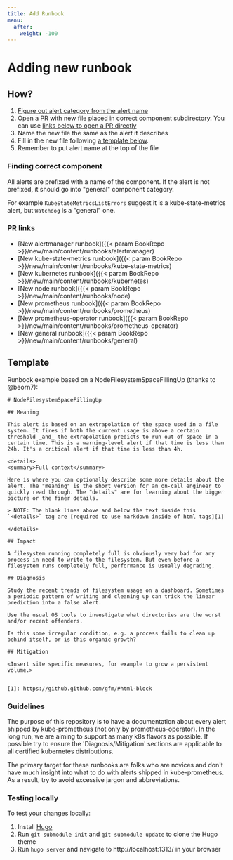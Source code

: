 ```yaml
---
title: Add Runbook
menu:
  after:
    weight: -100
---
```


# Adding new runbook

## How?

1. [Figure out alert category from the alert name](#finding-correct-component)
2. Open a PR with new file placed in correct component subdirectory. You can use
[links below to open a PR directly](#pr-links)
3. Name the new file the same as the alert it describes
4. Fill in the new file following [a template below](#template).
5. Remember to put alert name at the top of the file

### Finding correct component

All alerts are prefixed with a name of the component. If the alert is not prefixed, it should go into "general"
component category.

For example `KubeStateMetricsListErrors` suggest it is a kube-state-metrics alert, but `Watchdog` is a "general" one.

### PR links

- [New alertmanager runbook]({{< param BookRepo >}}/new/main/content/runbooks/alertmanager)
- [New kube-state-metrics runbook]({{< param BookRepo >}}/new/main/content/runbooks/kube-state-metrics)
- [New kubernetes runbook]({{< param BookRepo >}}/new/main/content/runbooks/kubernetes)
- [New node runbook]({{< param BookRepo >}}/new/main/content/runbooks/node)
- [New prometheus runbook]({{< param BookRepo >}}/new/main/content/runbooks/prometheus)
- [New prometheus-operator runbook]({{< param BookRepo >}}/new/main/content/runbooks/prometheus-operator)
- [New general runbook]({{< param BookRepo >}}/new/main/content/runbooks/general)

## Template

Runbook example based on a NodeFilesystemSpaceFillingUp (thanks to @beorn7):

```
# NodeFilesystemSpaceFillingUp

## Meaning

This alert is based on an extrapolation of the space used in a file system. It fires if both the current usage is above a certain threshold _and_ the extrapolation predicts to run out of space in a certain time. This is a warning-level alert if that time is less than 24h. It's a critical alert if that time is less than 4h.

<details>
<summary>Full context</summary>

Here is where you can optionally describe some more details about the alert. The "meaning" is the short version for an on-call engineer to quickly read through. The "details" are for learning about the bigger picture or the finer details.

> NOTE: The blank lines above and below the text inside this `<details>` tag are [required to use markdown inside of html tags][1]

</details>

## Impact

A filesystem running completely full is obviously very bad for any process in need to write to the filesystem. But even before a filesystem runs completely full, performance is usually degrading.

## Diagnosis

Study the recent trends of filesystem usage on a dashboard. Sometimes a periodic pattern of writing and cleaning up can trick the linear prediction into a false alert.

Use the usual OS tools to investigate what directories are the worst and/or recent offenders.

Is this some irregular condition, e.g. a process fails to clean up behind itself, or is this organic growth?

## Mitigation

<Insert site specific measures, for example to grow a persistent volume.>


[1]: https://github.github.com/gfm/#html-block
```

### Guidelines

The purpose of this repository is to have a documentation about every alert shipped by kube-prometheus (not only by prometheus-operator). In the long run, we are aiming to support as many k8s flavors as possible. If possible try to ensure the 'Diagnosis/Mitigation' sections are applicable to all certified kubernetes distributions.

The primary target for these runbooks are folks who are novices and don't have much insight into what to do with alerts shipped in kube-prometheus. As a result, try to avoid excessive jargon and abbreviations.

### Testing locally

To test your changes locally:

1. Install [Hugo](https://gohugo.io/getting-started/installing/)
2. Run `git submodule init` and `git submodule update` to clone the Hugo theme
3. Run `hugo server` and navigate to http://localhost:1313/ in your browser
